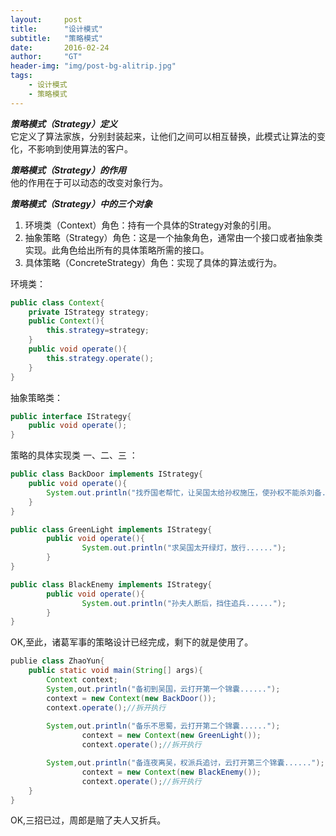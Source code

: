 ```yaml
---
layout:     post
title:      "设计模式"
subtitle:   "策略模式"
date:       2016-02-24
author:     "GT"
header-img: "img/post-bg-alitrip.jpg"
tags:
    - 设计模式
    - 策略模式
---
```

<div id="top"></div>

***策略模式（Strategy）定义***  
它定义了算法家族，分别封装起来，让他们之间可以相互替换，此模式让算法的变化，不影响到使用算法的客户。

***策略模式（Strategy）的作用***  
他的作用在于可以动态的改变对象行为。  


***策略模式（Strategy）中的三个对象***  

1. 环境类（Context）角色：持有一个具体的Strategy对象的引用。
2. 抽象策略（Strategy）角色：这是一个抽象角色，通常由一个接口或者抽象类实现。此角色给出所有的具体策略所需的接口。
3. 具体策略（ConcreteStrategy）角色：实现了具体的算法或行为。

环境类：  

```java
public class Context{
	private IStrategy strategy;
	public Context(){
		this.strategy=strategy;
	}
	public void operate(){
		this.strategy.operate();
	}
}
```

抽象策略类：  

```java
public interface IStrategy{
	public void operate();
}
```

策略的具体实现类 一、二、三 ：  

```java
public class BackDoor implements IStrategy{
	public void operate(){
		System.out.println("找乔国老帮忙，让吴国太给孙权施压，使孙权不能杀刘备......");
	}
}

public class GreenLight implements IStrategy{
        public void operate(){
                System.out.println("求吴国太开绿灯，放行......");
        }
}

public class BlackEnemy implements IStrategy{
        public void operate(){
                System.out.println("孙夫人断后，挡住追兵......");
        }
}
```

OK,至此，诸葛军事的策略设计已经完成，剩下的就是使用了。  

```java
publie class ZhaoYun{
	public static void main(String[] args){
		Context context;
		System,out.println("备初到吴国，云打开第一个锦囊......");
		context = new Context(new BackDoor());
		context.operate();//拆开执行
		
		System,out.println("备乐不思蜀，云打开第二个锦囊......");
                context = new Context(new GreenLight());
                context.operate();//拆开执行

		System,out.println("备连夜离吴，权派兵追讨，云打开第三个锦囊......");
                context = new Context(new BlackEnemy());
                context.operate();//拆开执行
	}
}
```

OK,三招已过，周郎是赔了夫人又折兵。








<div id="footer"></div>

